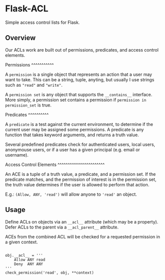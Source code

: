 Flask-ACL
=========

Simple access control lists for Flask.


Overview
--------

Our ACLs work are built out of permissions, predicates, and access control elements.


Permissions
^^^^^^^^^^^

A `permission` is a single object that represents an action that a user may want to take. This can be a string, tuple, anyting, but usually I use strings such as `"read"` and `"write"`.

A `permission set` is any object that supports the `__contains__` interface. More simply, a permission set contains a permission if `permission in permission_set` is true.


Predicates
^^^^^^^^^^

A `predicate` is a test against the current environment, to determine if the current user may be assigned some permissions. A predicate is any function that takes keyword arguments, and returns a truth value.

Several predefined predicates check for authenticated users, local users, anonymouse users, or if a user has a given principal (e.g. email or username).


Access Control Elements
^^^^^^^^^^^^^^^^^^^^^^^

An ACE is a tuple of a truth value, a predicate, and a permission set. If the predicate matches, and the permission of interest is in the permission set, the truth value determines if the user is allowed to perform that action.

E.g.: `(Allow, ANY, 'read')` will allow anyone to `'read'` an object.


Usage
-----

Define ACLs on objects via an `__acl__` attribute (which may be a property). Defer ACLs to the parent via a `__acl_parent__` attribute.

ACEs from the combined ACL will be checked for a requested permission in a given context.

~~~

obj.__acl__ = '''
    Allow ANY read
    Deny  ANY ANY
'''
check_permission('read', obj, **context)

